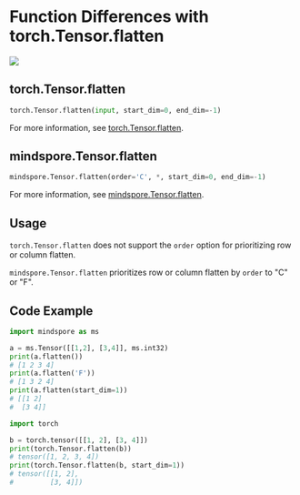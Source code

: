 # Function Differences with torch.Tensor.flatten

<a href="https://gitee.com/mindspore/docs/blob/r2.0/docs/mindspore/source_en/note/api_mapping/pytorch_diff/TensorFlatten.md" target="_blank"><img src="https://mindspore-website.obs.cn-north-4.myhuaweicloud.com/website-images/r2.0/resource/_static/logo_source_en.png"></a>

## torch.Tensor.flatten

```python
torch.Tensor.flatten(input, start_dim=0, end_dim=-1)
```

For more information, see [torch.Tensor.flatten](https://pytorch.org/docs/1.5.0/tensors.html#torch.Tensor.flatten).

## mindspore.Tensor.flatten

```python
mindspore.Tensor.flatten(order='C', *, start_dim=0, end_dim=-1)
```

For more information, see [mindspore.Tensor.flatten](https://www.mindspore.cn/docs/en/r2.0/api_python/mindspore/Tensor/mindspore.Tensor.flatten.html#mindspore.Tensor.flatten).

## Usage

`torch.Tensor.flatten` does not support the `order` option for prioritizing row or column flatten.

`mindspore.Tensor.flatten` prioritizes row or column flatten by `order` to "C" or "F".

## Code Example

```python
import mindspore as ms

a = ms.Tensor([[1,2], [3,4]], ms.int32)
print(a.flatten())
# [1 2 3 4]
print(a.flatten('F'))
# [1 3 2 4]
print(a.flatten(start_dim=1))
# [[1 2]
#  [3 4]]

import torch

b = torch.tensor([[1, 2], [3, 4]])
print(torch.Tensor.flatten(b))
# tensor([1, 2, 3, 4])
print(torch.Tensor.flatten(b, start_dim=1))
# tensor([[1, 2],
#         [3, 4]])
```
